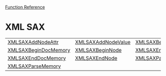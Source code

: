 [Function Reference](../README.md)

# XML SAX

| | | |
|---|---|---|
| [XMLSAXAddNodeAttr](Functions/XMLSAXAddNodeAttr.md) | [XMLSAXAddNodeValue](Functions/XMLSAXAddNodeValue.md) | [XMLSAXBeginDocFile](Functions/XMLSAXBeginDocFile.md) |
| [XMLSAXBeginDocMemory](Functions/XMLSAXBeginDocMemory.md) | [XMLSAXBeginNode](Functions/XMLSAXBeginNode.md) | [XMLSAXEndDoc](Functions/XMLSAXEndDoc.md) |
| [XMLSAXEndDocMemory](Functions/XMLSAXEndDocMemory.md) | [XMLSAXEndNode](Functions/XMLSAXEndNode.md) | [XMLSAXParseFile](Functions/XMLSAXParseFile.md) |
| [XMLSAXParseMemory](Functions/XMLSAXParseMemory.md) 
